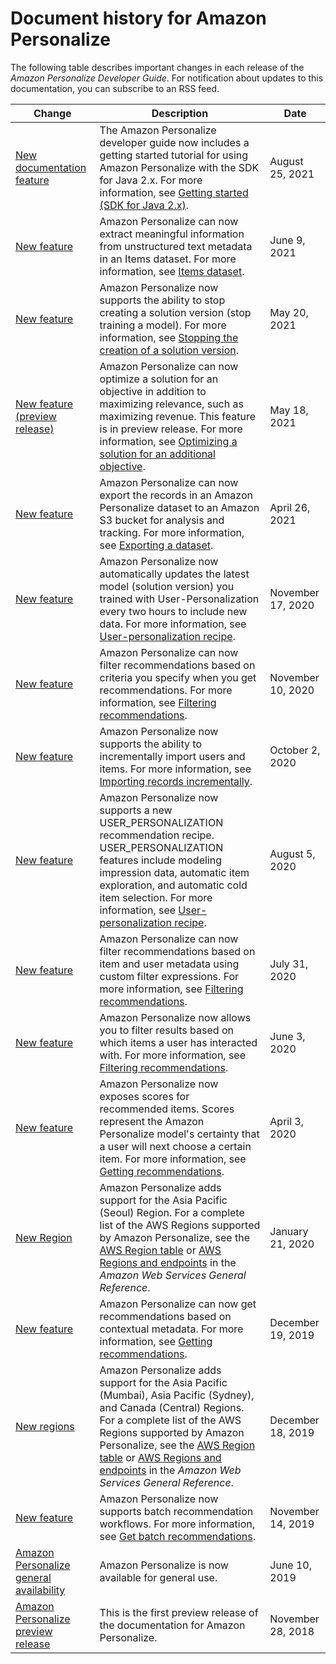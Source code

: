 # Document history for Amazon Personalize<a name="document-history"></a>

The following table describes important changes in each release of the *Amazon Personalize Developer Guide*\. For notification about updates to this documentation, you can subscribe to an RSS feed\.

| Change | Description | Date | 
| --- |--- |--- |
| [New documentation feature](#document-history) |  The Amazon Personalize developer guide now includes a getting started tutorial for using Amazon Personalize with the SDK for Java 2\.x\. For more information, see [Getting started \(SDK for Java 2\.x\)](https://docs.aws.amazon.com/personalize/latest/dg/getting-started-java)\.  | August 25, 2021 | 
| [New feature](#document-history) |  Amazon Personalize can now extract meaningful information from unstructured text metadata in an Items dataset\. For more information, see [Items dataset](https://docs.aws.amazon.com/personalize/latest/dg/items-datasets)\.  | June 9, 2021 | 
| [New feature](#document-history) | Amazon Personalize now supports the ability to stop creating a solution version \(stop training a model\)\. For more information, see [Stopping the creation of a solution version](https://docs.aws.amazon.com/personalize/latest/dg/stop-solution-version)\.  | May 20, 2021 | 
| [New feature \(preview release\)](#document-history) | Amazon Personalize can now optimize a solution for an objective in addition to maximizing relevance, such as maximizing revenue\. This feature is in preview release\. For more information, see [Optimizing a solution for an additional objective](https://docs.aws.amazon.com/personalize/latest/dg/optimizing-solution-for-objective.html)\.  | May 18, 2021 | 
| [New feature](#document-history) | Amazon Personalize can now export the records in an Amazon Personalize dataset to an Amazon S3 bucket for analysis and tracking\. For more information, see [Exporting a dataset](https://docs.aws.amazon.com/personalize/latest/dg/export-data.html)\.  | April 26, 2021 | 
| [New feature](#document-history) | Amazon Personalize now automatically updates the latest model \(solution version\) you trained with User\-Personalization every two hours to include new data\. For more information, see [User\-personalization recipe](https://docs.aws.amazon.com/personalize/latest/dg/native-recipe-new-item-USER_PERSONALIZATION.html)\.  | November 17, 2020 | 
| [New feature](#document-history) | Amazon Personalize can now filter recommendations based on criteria you specify when you get recommendations\. For more information, see [Filtering recommendations](https://docs.aws.amazon.com/personalize/latest/dg/filter.html)\. | November 10, 2020 | 
| [New feature](#document-history) | Amazon Personalize now supports the ability to incrementally import users and items\. For more information, see [Importing records incrementally](https://docs.aws.amazon.com/personalize/latest/dg/incremental-data-updates.html)\. | October 2, 2020 | 
| [New feature](#document-history) | Amazon Personalize now supports a new USER\_PERSONALIZATION recommendation recipe\. USER\_PERSONALIZATION features include modeling impression data, automatic item exploration, and automatic cold item selection\. For more information, see [User\-personalization recipe](https://docs.aws.amazon.com/personalize/latest/dg/native-recipe-new-item-USER_PERSONALIZATION.html)\. | August 5, 2020 | 
| [New feature](#document-history) | Amazon Personalize can now filter recommendations based on item and user metadata using custom filter expressions\. For more information, see [Filtering recommendations](https://docs.aws.amazon.com/personalize/latest/dg/filter.html)\. | July 31, 2020 | 
| [New feature](#document-history) | Amazon Personalize now allows you to filter results based on which items a user has interacted with\. For more information, see [Filtering recommendations](https://docs.aws.amazon.com/personalize/latest/dg/filter.html)\. | June 3, 2020 | 
| [New feature](#document-history) | Amazon Personalize now exposes scores for recommended items\. Scores represent the Amazon Personalize model's certainty that a user will next choose a certain item\. For more information, see [Getting recommendations](https://docs.aws.amazon.com/personalize/latest/dg/getting-recommendations.html)\.  | April 3, 2020 | 
| [New Region](#document-history) | Amazon Personalize adds support for the Asia Pacific \(Seoul\) Region\. For a complete list of the AWS Regions supported by Amazon Personalize, see the [AWS Region table](https://aws.amazon.com/about-aws/global-infrastructure/regional-product-services/) or [AWS Regions and endpoints](https://docs.aws.amazon.com/general/latest/gr/personalize.html) in the *Amazon Web Services General Reference*\. | January 21, 2020 | 
| [New feature](#document-history) | Amazon Personalize can now get recommendations based on contextual metadata\. For more information, see [Getting recommendations](https://docs.aws.amazon.com/personalize/latest/dg/getting-recommendations.html)\. | December 19, 2019 | 
| [New regions](#document-history) | Amazon Personalize adds support for the Asia Pacific \(Mumbai\), Asia Pacific \(Sydney\), and Canada \(Central\) Regions\. For a complete list of the AWS Regions supported by Amazon Personalize, see the [AWS Region table](https://aws.amazon.com/about-aws/global-infrastructure/regional-product-services/) or [AWS Regions and endpoints](https://docs.aws.amazon.com/general/latest/gr/personalize.html) in the *Amazon Web Services General Reference*\. | December 18, 2019 | 
| [New feature](#document-history) | Amazon Personalize now supports batch recommendation workflows\. For more information, see [Get batch recommendations](https://docs.aws.amazon.com/personalize/latest/dg/getting-recommendations.html#recommendations-batch)\. | November 14, 2019 | 
| [Amazon Personalize general availability](#document-history) | Amazon Personalize is now available for general use\. | June 10, 2019 | 
| [Amazon Personalize preview release](#document-history) | This is the first preview release of the documentation for Amazon Personalize\. | November 28, 2018 | 
